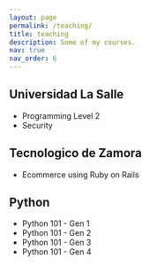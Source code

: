 ```yaml
---
layout: page
permalink: /teaching/
title: teaching
description: Some of my courses.
nav: true
nav_order: 6
---
```


## Universidad La Salle

- Programming Level 2
- Security

## Tecnologico de Zamora
- Ecommerce using Ruby on Rails

## Python
- Python 101 - Gen 1
- Python 101 - Gen 2
- Python 101 - Gen 3
- Python 101 - Gen 4
